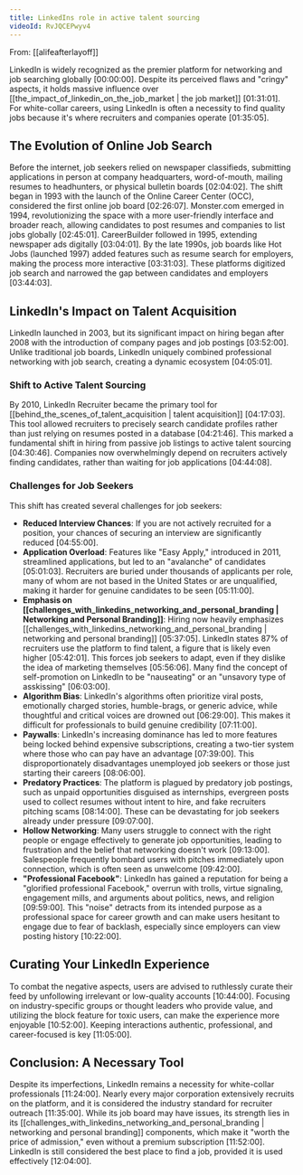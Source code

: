 ```yaml
---
title: LinkedIns role in active talent sourcing
videoId: RvJQCEPwyv4
---
```


From: [[alifeafterlayoff]] <br/> 

LinkedIn is widely recognized as the premier platform for networking and job searching globally <a class="yt-timestamp" data-t="00:00:00">[00:00:00]</a>. Despite its perceived flaws and "cringy" aspects, it holds massive influence over [[the_impact_of_linkedin_on_the_job_market | the job market]] <a class="yt-timestamp" data-t="01:31:01">[01:31:01]</a>. For white-collar careers, using LinkedIn is often a necessity to find quality jobs because it's where recruiters and companies operate <a class="yt-timestamp" data-t="01:35:05">[01:35:05]</a>.

## The Evolution of Online Job Search

Before the internet, job seekers relied on newspaper classifieds, submitting applications in person at company headquarters, word-of-mouth, mailing resumes to headhunters, or physical bulletin boards <a class="yt-timestamp" data-t="02:04:02">[02:04:02]</a>. The shift began in 1993 with the launch of the Online Career Center (OCC), considered the first online job board <a class="yt-timestamp" data-t="02:26:07">[02:26:07]</a>. Monster.com emerged in 1994, revolutionizing the space with a more user-friendly interface and broader reach, allowing candidates to post resumes and companies to list jobs globally <a class="yt-timestamp" data-t="02:45:01">[02:45:01]</a>. CareerBuilder followed in 1995, extending newspaper ads digitally <a class="yt-timestamp" data-t="03:04:01">[03:04:01]</a>. By the late 1990s, job boards like Hot Jobs (launched 1997) added features such as resume search for employers, making the process more interactive <a class="yt-timestamp" data-t="03:31:03">[03:31:03]</a>. These platforms digitized job search and narrowed the gap between candidates and employers <a class="yt-timestamp" data-t="03:44:03">[03:44:03]</a>.

## LinkedIn's Impact on Talent Acquisition

LinkedIn launched in 2003, but its significant impact on hiring began after 2008 with the introduction of company pages and job postings <a class="yt-timestamp" data-t="03:52:00">[03:52:00]</a>. Unlike traditional job boards, LinkedIn uniquely combined professional networking with job search, creating a dynamic ecosystem <a class="yt-timestamp" data-t="04:05:01">[04:05:01]</a>.

### Shift to Active Talent Sourcing

By 2010, LinkedIn Recruiter became the primary tool for [[behind_the_scenes_of_talent_acquisition | talent acquisition]] <a class="yt-timestamp" data-t="04:17:03">[04:17:03]</a>. This tool allowed recruiters to precisely search candidate profiles rather than just relying on resumes posted in a database <a class="yt-timestamp" data-t="04:21:46">[04:21:46]</a>. This marked a fundamental shift in hiring from passive job listings to active talent sourcing <a class="yt-timestamp" data-t="04:30:46">[04:30:46]</a>. Companies now overwhelmingly depend on recruiters actively finding candidates, rather than waiting for job applications <a class="yt-timestamp" data-t="04:44:08">[04:44:08]</a>.

### Challenges for Job Seekers

This shift has created several challenges for job seekers:
*   **Reduced Interview Chances**: If you are not actively recruited for a position, your chances of securing an interview are significantly reduced <a class="yt-timestamp" data-t="04:55:00">[04:55:00]</a>.
*   **Application Overload**: Features like "Easy Apply," introduced in 2011, streamlined applications, but led to an "avalanche" of candidates <a class="yt-timestamp" data-t="05:01:03">[05:01:03]</a>. Recruiters are buried under thousands of applicants per role, many of whom are not based in the United States or are unqualified, making it harder for genuine candidates to be seen <a class="yt-timestamp" data-t="05:11:00">[05:11:00]</a>.
*   **Emphasis on [[challenges_with_linkedins_networking_and_personal_branding | Networking and Personal Branding]]**: Hiring now heavily emphasizes [[challenges_with_linkedins_networking_and_personal_branding | networking and personal branding]] <a class="yt-timestamp" data-t="05:37:05">[05:37:05]</a>. LinkedIn states 87% of recruiters use the platform to find talent, a figure that is likely even higher <a class="yt-timestamp" data-t="05:42:01">[05:42:01]</a>. This forces job seekers to adapt, even if they dislike the idea of marketing themselves <a class="yt-timestamp" data-t="05:56:06">[05:56:06]</a>. Many find the concept of self-promotion on LinkedIn to be "nauseating" or an "unsavory type of asskissing" <a class="yt-timestamp" data-t="06:03:00">[06:03:00]</a>.
*   **Algorithm Bias**: LinkedIn's algorithms often prioritize viral posts, emotionally charged stories, humble-brags, or generic advice, while thoughtful and critical voices are drowned out <a class="yt-timestamp" data-t="06:29:00">[06:29:00]</a>. This makes it difficult for professionals to build genuine credibility <a class="yt-timestamp" data-t="07:11:00">[07:11:00]</a>.
*   **Paywalls**: LinkedIn's increasing dominance has led to more features being locked behind expensive subscriptions, creating a two-tier system where those who can pay have an advantage <a class="yt-timestamp" data-t="07:39:00">[07:39:00]</a>. This disproportionately disadvantages unemployed job seekers or those just starting their careers <a class="yt-timestamp" data-t="08:06:00">[08:06:00]</a>.
*   **Predatory Practices**: The platform is plagued by predatory job postings, such as unpaid opportunities disguised as internships, evergreen posts used to collect resumes without intent to hire, and fake recruiters pitching scams <a class="yt-timestamp" data-t="08:14:00">[08:14:00]</a>. These can be devastating for job seekers already under pressure <a class="yt-timestamp" data-t="09:07:00">[09:07:00]</a>.
*   **Hollow Networking**: Many users struggle to connect with the right people or engage effectively to generate job opportunities, leading to frustration and the belief that networking doesn't work <a class="yt-timestamp" data-t="09:13:00">[09:13:00]</a>. Salespeople frequently bombard users with pitches immediately upon connection, which is often seen as unwelcome <a class="yt-timestamp" data-t="09:42:00">[09:42:00]</a>.
*   **"Professional Facebook"**: LinkedIn has gained a reputation for being a "glorified professional Facebook," overrun with trolls, virtue signaling, engagement mills, and arguments about politics, news, and religion <a class="yt-timestamp" data-t="09:59:00">[09:59:00]</a>. This "noise" detracts from its intended purpose as a professional space for career growth and can make users hesitant to engage due to fear of backlash, especially since employers can view posting history <a class="yt-timestamp" data-t="10:22:00">[10:22:00]</a>.

## Curating Your LinkedIn Experience

To combat the negative aspects, users are advised to ruthlessly curate their feed by unfollowing irrelevant or low-quality accounts <a class="yt-timestamp" data-t="10:44:00">[10:44:00]</a>. Focusing on industry-specific groups or thought leaders who provide value, and utilizing the block feature for toxic users, can make the experience more enjoyable <a class="yt-timestamp" data-t="10:52:00">[10:52:00]</a>. Keeping interactions authentic, professional, and career-focused is key <a class="yt-timestamp" data-t="11:05:00">[11:05:00]</a>.

## Conclusion: A Necessary Tool

Despite its imperfections, LinkedIn remains a necessity for white-collar professionals <a class="yt-timestamp" data-t="11:24:00">[11:24:00]</a>. Nearly every major corporation extensively recruits on the platform, and it is considered the industry standard for recruiter outreach <a class="yt-timestamp" data-t="11:35:00">[11:35:00]</a>. While its job board may have issues, its strength lies in its [[challenges_with_linkedins_networking_and_personal_branding | networking and personal branding]] components, which make it "worth the price of admission," even without a premium subscription <a class="yt-timestamp" data-t="11:52:00">[11:52:00]</a>. LinkedIn is still considered the best place to find a job, provided it is used effectively <a class="yt-timestamp" data-t="12:04:00">[12:04:00]</a>.